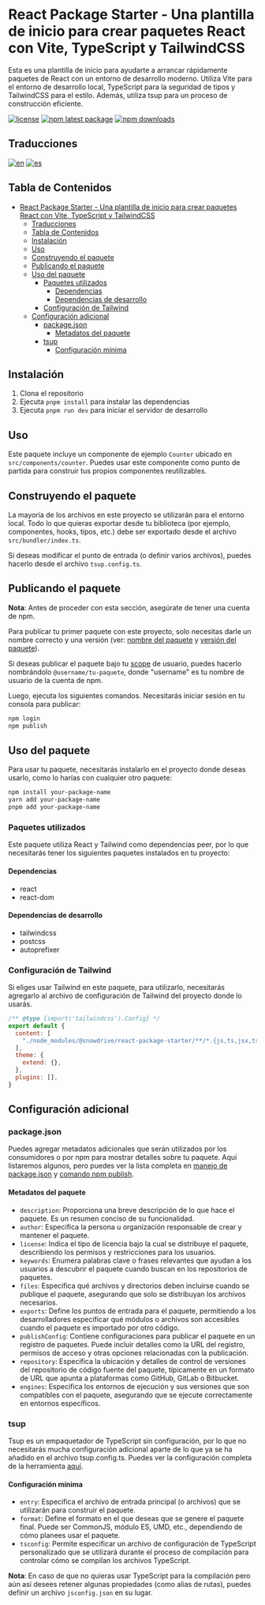 # React Package Starter - Una plantilla de inicio para crear paquetes React con Vite, TypeScript y TailwindCSS

Esta es una plantilla de inicio para ayudarte a arrancar rápidamente paquetes de React con un entorno de desarrollo moderno. Utiliza Vite para el entorno de desarrollo local, TypeScript para la seguridad de tipos y TailwindCSS para el estilo. Además, utiliza tsup para un proceso de construcción eficiente.

[![license](https://img.shields.io/github/license/luc-mo/firebase-handler?color=blue)](https://github.com/luc-mo/react-package-starter/blob/HEAD/LICENSE)
[![npm latest package](https://img.shields.io/npm/v/@snowdrive/react-package-starter/latest?color=blue)](https://www.npmjs.com/package/@snowdrive/react-package-starter)
[![npm downloads](https://img.shields.io/npm/dm/@snowdrive/react-package-starter)](https://www.npmjs.com/package/@snowdrive/react-package-starter)

## Traducciones
[![en](https://img.shields.io/badge/lang-en-red.svg)](https://github.com/luc-mo/react-package-starter/blob/HEAD/README.md)
[![es](https://img.shields.io/badge/lang-es-blue.svg)](https://github.com/luc-mo/react-package-starter/blob/HEAD/docs/README.es.md)

## Tabla de Contenidos
- [React Package Starter - Una plantilla de inicio para crear paquetes React con Vite, TypeScript y TailwindCSS](#react-package-starter---una-plantilla-de-inicio-para-crear-paquetes-react-con-vite-typescript-y-tailwindcss)
  - [Traducciones](#traducciones)
  - [Tabla de Contenidos](#tabla-de-contenidos)
  - [Instalación](#instalación)
  - [Uso](#uso)
  - [Construyendo el paquete](#construyendo-el-paquete)
  - [Publicando el paquete](#publicando-el-paquete)
  - [Uso del paquete](#uso-del-paquete)
    - [Paquetes utilizados](#paquetes-utilizados)
      - [Dependencias](#dependencias)
      - [Dependencias de desarrollo](#dependencias-de-desarrollo)
    - [Configuración de Tailwind](#configuración-de-tailwind)
  - [Configuración adicional](#configuración-adicional)
    - [package.json](#packagejson)
      - [Metadatos del paquete](#metadatos-del-paquete)
    - [tsup](#tsup)
      - [Configuración mínima](#configuración-mínima)

## Instalación

1. Clona el repositorio
2. Ejecuta `pnpm install` para instalar las dependencias
3. Ejecuta `pnpm run dev` para iniciar el servidor de desarrollo

## Uso

Este paquete incluye un componente de ejemplo `Counter` ubicado en `src/components/counter`. Puedes usar este componente como punto de partida para construir tus propios componentes reutilizables.

## Construyendo el paquete

La mayoría de los archivos en este proyecto se utilizarán para el entorno local. Todo lo que quieras exportar desde tu biblioteca (por ejemplo, componentes, hooks, tipos, etc.) debe ser exportado desde el archivo `src/bundler/index.ts`.

Si deseas modificar el punto de entrada (o definir varios archivos), puedes hacerlo desde el archivo `tsup.config.ts`.

## Publicando el paquete

**Nota**: Antes de proceder con esta sección, asegúrate de tener una cuenta de npm.

Para publicar tu primer paquete con este proyecto, solo necesitas darle un nombre correcto y una versión (ver: [nombre del paquete](https://docs.npmjs.com/cli/v10/configuring-npm/package-json#name) y [versión del paquete](https://docs.npmjs.com/cli/v10/configuring-npm/package-json#version)).

Si deseas publicar el paquete bajo tu [scope](https://docs.npmjs.com/cli/v10/using-npm/scope) de usuario, puedes hacerlo nombrándolo `@username/tu-paquete`, donde "username" es tu nombre de usuario de la cuenta de npm.

Luego, ejecuta los siguientes comandos. Necesitarás iniciar sesión en tu consola para publicar:

```bash
npm login
npm publish
```

## Uso del paquete

Para usar tu paquete, necesitarás instalarlo en el proyecto donde deseas usarlo, como lo harías con cualquier otro paquete:

```bash
npm install your-package-name
yarn add your-package-name
pnpm add your-package-name
```

### Paquetes utilizados

Este paquete utiliza React y Tailwind como dependencias peer, por lo que necesitarás tener los siguientes paquetes instalados en tu proyecto:

#### Dependencias
- react
- react-dom

#### Dependencias de desarrollo
- tailwindcss
- postcss
- autoprefixer

### Configuración de Tailwind

Si eliges usar Tailwind en este paquete, para utilizarlo, necesitarás agregarlo al archivo de configuración de Tailwind del proyecto donde lo usarás.

```js
/** @type {import('tailwindcss').Config} */
export default {
  content: [
    "./node_modules/@snowdrive/react-package-starter/**/*.{js,ts,jsx,tsx}"
  ],
  theme: {
    extend: {},
  },
  plugins: [],
}
```

## Configuración adicional

### package.json

Puedes agregar metadatos adicionales que serán utilizados por los consumidores o por npm para mostrar detalles sobre tu paquete. Aquí listaremos algunos, pero puedes ver la lista completa en [manejo de package.json](https://docs.npmjs.com/cli/v10/configuring-npm/package-json) y [comando npm publish](https://docs.npmjs.com/cli/v10/commands/npm-publish).

#### Metadatos del paquete
- `description`: Proporciona una breve descripción de lo que hace el paquete. Es un resumen conciso de su funcionalidad.
- `author`: Especifica la persona u organización responsable de crear y mantener el paquete.
- `license`: Indica el tipo de licencia bajo la cual se distribuye el paquete, describiendo los permisos y restricciones para los usuarios.
- `keywords`: Enumera palabras clave o frases relevantes que ayudan a los usuarios a descubrir el paquete cuando buscan en los repositorios de paquetes.
- `files`: Especifica qué archivos y directorios deben incluirse cuando se publique el paquete, asegurando que solo se distribuyan los archivos necesarios.
- `exports`: Define los puntos de entrada para el paquete, permitiendo a los desarrolladores especificar qué módulos o archivos son accesibles cuando el paquete es importado por otro código.
- `publishConfig`: Contiene configuraciones para publicar el paquete en un registro de paquetes. Puede incluir detalles como la URL del registro, permisos de acceso y otras opciones relacionadas con la publicación.
- `repository`: Especifica la ubicación y detalles de control de versiones del repositorio de código fuente del paquete, típicamente en un formato de URL que apunta a plataformas como GitHub, GitLab o Bitbucket.
- `engines`: Especifica los entornos de ejecución y sus versiones que son compatibles con el paquete, asegurando que se ejecute correctamente en entornos específicos.

### tsup

Tsup es un empaquetador de TypeScript sin configuración, por lo que no necesitarás mucha configuración adicional aparte de lo que ya se ha añadido en el archivo tsup.config.ts. Puedes ver la configuración completa de la herramienta [aquí](https://tsup.egoist.dev/#using-custom-configuration).

#### Configuración mínima
- `entry`: Especifica el archivo de entrada principal (o archivos) que se utilizarán para construir el paquete.
- `format`: Define el formato en el que deseas que se genere el paquete final. Puede ser CommonJS, módulo ES, UMD, etc., dependiendo de cómo planees usar el paquete.
- `tsconfig`: Permite especificar un archivo de configuración de TypeScript personalizado que se utilizará durante el proceso de compilación para controlar cómo se compilan los archivos TypeScript.

**Nota**: En caso de que no quieras usar TypeScript para la compilación pero aún así desees retener algunas propiedades (como alias de rutas), puedes definir un archivo `jsconfig.json` en su lugar.
